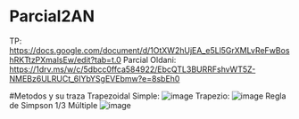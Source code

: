 # Parcial2AN
TP: https://docs.google.com/document/d/1OtXW2hUjEA_e5Ll5GrXMLvReFwBoshRKTtzPXmalsEw/edit?tab=t.0
Parcial Oldani: https://1drv.ms/w/c/5dbcc0ffca584922/EbcQTL3BURRFshvWT5Z-NMEBz6ULRUCt_6IYbYSgEVEbmw?e=8sbEh0

#Metodos y su traza
Trapezoidal Simple:
![image](https://github.com/user-attachments/assets/00c532fa-f6c4-4504-832b-a2f0d0cb9c61)
Trapezio:
![image](https://github.com/user-attachments/assets/7e3fd679-f86f-4b5e-8f05-3e2a8361cde6)
Regla de Simpson 1/3 Múltiple
![image](https://github.com/user-attachments/assets/3d6f1edf-a427-4c17-afa1-4e56b5db04bb)

